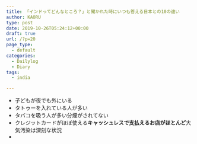 ```yaml
---
title: 「インドってどんなところ？」と聞かれた時にいつも答える日本との10の違い
author: KAORU
type: post
date: 2019-10-26T05:24:12+00:00
draft: true
url: /?p=20
page_type:
  - default
categories:
  - Dailylog
  - Diary
tags:
  - india

---
```

  * 子どもが夜でも外にいる
  * タトゥーを入れている人が多い
  * タバコを吸う人が多い分煙がされてない
  * クレジットカードがほぼ使える**キャッシュレスで支払えるお店がほとんど**大気汚染は深刻な状況
  *  

<ul class="wp-block-gallery columns-0 is-cropped">
</ul>